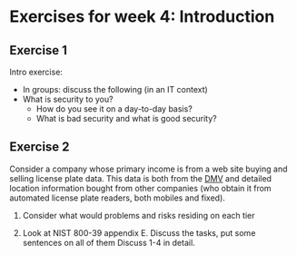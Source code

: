 # Exercises for week 4: Introduction

## Exercise 1
Intro exercise:
* In groups: discuss the following (in an IT context)
* What is security to you?
  * How do you see it on a day-to-day basis?
  * What is bad security and what is good security?

## Exercise 2
Consider a company whose primary income is from a web site buying and selling license plate data. This data is both from the [DMV](https://en.wikipedia.org/wiki/Department_of_Motor_Vehicles ) and detailed location information bought from other companies (who obtain it from automated license plate readers, both mobiles and fixed).

1. Consider what would problems and risks residing on each tier

2. Look at NIST 800-39 appendix E.
   Discuss the tasks, put some sentences on all of them
   Discuss 1-4 in detail.

